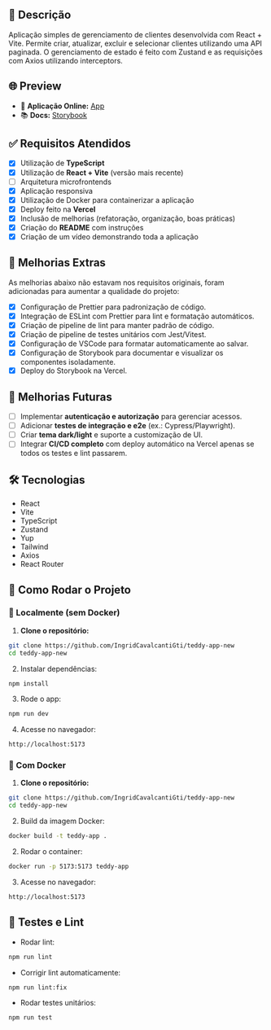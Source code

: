 ## 📖 Descrição

Aplicação simples de gerenciamento de clientes desenvolvida com React + Vite.
Permite criar, atualizar, excluir e selecionar clientes utilizando uma API paginada.
O gerenciamento de estado é feito com Zustand e as requisições com Axios utilizando interceptors.

## 🌐 Preview

- 🔗 **Aplicação Online:** [App](https://teddy-app-new.vercel.app)
- 📚 **Docs:** [Storybook](https://teddy-app-new-storybook.vercel.app/)


## ✅ Requisitos Atendidos

- [x] Utilização de **TypeScript**
- [x] Utilização de **React + Vite** (versão mais recente)
- [ ] Arquitetura microfrontends
- [x] Aplicação responsiva
- [x] Utilização de Docker para containerizar a aplicação
- [x] Deploy feito na **Vercel**
- [x] Inclusão de melhorias (refatoração, organização, boas práticas)
- [x] Criação do **README** com instruções
- [x] Criação de um vídeo demonstrando toda a aplicação

## 🔧 Melhorias Extras

As melhorias abaixo não estavam nos requisitos originais, foram adicionadas para aumentar a qualidade do projeto:

- [x] Configuração de Prettier para padronização de código.
- [x] Integração de ESLint com Prettier para lint e formatação automáticos.
- [x] Criação de pipeline de lint para manter padrão de código.
- [x] Criação de pipeline de testes unitários com Jest/Vitest.
- [x] Configuração de VSCode para formatar automaticamente ao salvar.
- [x] Configuração de Storybook para documentar e visualizar os componentes isoladamente.
- [x] Deploy do Storybook na Vercel.

## 🚀 Melhorias Futuras

- [ ] Implementar **autenticação e autorização** para gerenciar acessos.
- [ ] Adicionar **testes de integração e e2e** (ex.: Cypress/Playwright).
- [ ] Criar **tema dark/light** e suporte a customização de UI.
- [ ] Integrar **CI/CD completo** com deploy automático na Vercel apenas se todos os testes e lint passarem.

## 🛠️ Tecnologias

- React
- Vite
- TypeScript
- Zustand
- Yup
- Tailwind
- Axios
- React Router

## 🚀 Como Rodar o Projeto

### 🔹 Localmente (sem Docker)

1. **Clone o repositório:**

```bash
git clone https://github.com/IngridCavalcantiGti/teddy-app-new
cd teddy-app-new
```

2. Instalar dependências:

```bash
npm install
```

3. Rode o app:

```bash
npm run dev
```

4. Acesse no navegador:

```bash
http://localhost:5173
```

### 🔹 Com Docker

1. **Clone o repositório:**

```bash
git clone https://github.com/IngridCavalcantiGti/teddy-app-new
cd teddy-app-new
```

2. Build da imagem Docker:

```bash
docker build -t teddy-app .
```

2. Rodar o container:

```bash
docker run -p 5173:5173 teddy-app
```

3. Acesse no navegador:

```bash
http://localhost:5173
```

## 🧪 Testes e Lint

- Rodar lint:

```bash
npm run lint
```

- Corrigir lint automaticamente:

```bash
npm run lint:fix
```

- Rodar testes unitários:

```bash
npm run test
```
